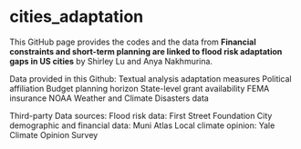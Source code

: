# cities_adaptation
This GitHub page provides the codes and the data from **Financial constraints and short-term planning are linked to flood risk adaptation gaps in US cities** by Shirley Lu and Anya Nakhmurina. 

Data provided in this Github:
Textual analysis adaptation measures
Political affiliation
Budget planning horizon 
State-level grant availability
FEMA insurance 
NOAA Weather and Climate Disasters data

Third-party Data sources:
Flood risk data: First Street Foundation
City demographic and financial data: Muni Atlas
Local climate opinion: Yale Climate Opinion Survey

